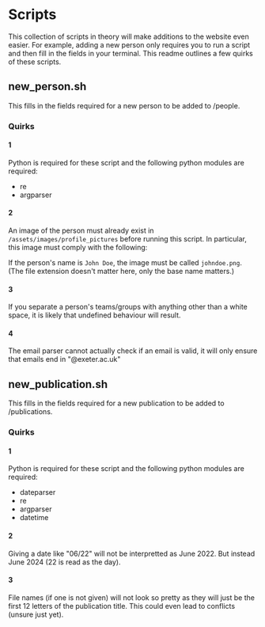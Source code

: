 # Scripts

This collection of scripts in theory will make additions to the website even
easier. For example, adding a new person only requires you to run a script and
then fill in the fields in your terminal. This readme outlines a few quirks of
these scripts.

## new_person.sh

This fills in the fields required for a new person to be added to /people.

### Quirks

#### 1
Python is required for these script and the following python modules are 
required:

- re
- argparser

#### 2
An image of the person must already exist in `/assets/images/profile_pictures`
before running this script. In particular, this image must comply with the 
following:

If the person's name is `John Doe`, the image must be called `johndoe.png`.
(The file extension doesn't matter here, only the base name matters.)

#### 3
If you separate a person's teams/groups with anything other than a white space,
it is likely that undefined behaviour will result.

#### 4
The email parser cannot actually check if an email is valid, it will only
ensure that emails end in "@exeter.ac.uk"

## new_publication.sh

This fills in the fields required for a new publication to be added to 
/publications.

### Quirks

#### 1
Python is required for these script and the following python modules are 
required:

- dateparser
- re
- argparser
- datetime

#### 2
Giving a date like "06/22" will not be interpretted as June 2022. But instead
June 2024 (22 is read as the day).

#### 3
File names (if one is not given) will not look so pretty as they will just be
the first 12 letters of the publication title. This could even lead to 
conflicts (unsure just yet).
